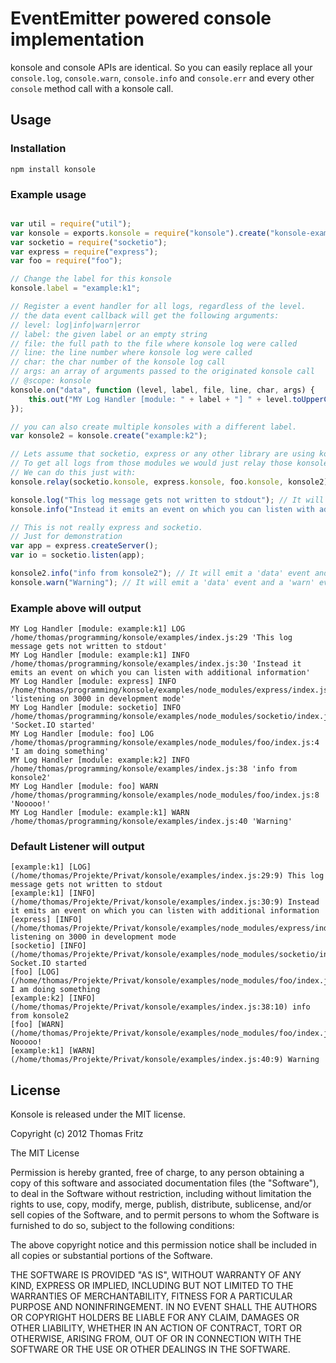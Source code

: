 # EventEmitter powered console implementation

konsole and console APIs are identical. So you can easily replace all your `console.log`, `console.warn`, `console.info` and `console.err` and every other `console` method call with a konsole call.

## Usage

### Installation

    npm install konsole


### Example usage

```JavaScript

var util = require("util");
var konsole = exports.konsole = require("konsole").create("konsole-example");
var socketio = require("socketio");
var express = require("express");
var foo = require("foo");

// Change the label for this konsole
konsole.label = "example:k1";

// Register a event handler for all logs, regardless of the level.
// the data event callback will get the following arguments:
// level: log|info|warn|error
// label: the given label or an empty string
// file: the full path to the file where konsole log were called
// line: the line number where konsole log were called
// char: the char number of the konsole log call
// args: an array of arguments passed to the originated konsole call
// @scope: konsole
konsole.on("data", function (level, label, file, line, char, args) {
    this.out("MY Log Handler [module: " + label + "] " + level.toUpperCase() + " " + file + ":" + line + " '" + util.format.apply(this, args) + "'");
});

// you can also create multiple konsoles with a different label.
var konsole2 = konsole.create("example:k2");

// Lets assume that socketio, express or any other library are using konsole.
// To get all logs from those modules we would just relay those konsole events
// We can do this just with:
konsole.relay(socketio.konsole, express.konsole, foo.konsole, konsole2);

konsole.log("This log message gets not written to stdout"); // It will emit a 'data' event and a 'log' event.
konsole.info("Instead it emits an event on which you can listen with additional information"); // It will emit a 'data' event and a 'info' event.

// This is not really express and socketio.
// Just for demonstration
var app = express.createServer();
var io = socketio.listen(app);

konsole2.info("info from konsole2"); // It will emit a 'data' event and a 'info' event relayer on the konsole object.
konsole.warn("Warning"); // It will emit a 'data' event and a 'warn' event.

```


### Example above will output

```
MY Log Handler [module: example:k1] LOG /home/thomas/programming/konsole/examples/index.js:29 'This log message gets not written to stdout'
MY Log Handler [module: example:k1] INFO /home/thomas/programming/konsole/examples/index.js:30 'Instead it emits an event on which you can listen with additional information'
MY Log Handler [module: express] INFO /home/thomas/programming/konsole/examples/node_modules/express/index.js:4 'listening on 3000 in development mode'
MY Log Handler [module: socketio] INFO /home/thomas/programming/konsole/examples/node_modules/socketio/index.js:4 'Socket.IO started'
MY Log Handler [module: foo] LOG /home/thomas/programming/konsole/examples/node_modules/foo/index.js:4 'I am doing something'
MY Log Handler [module: example:k2] INFO /home/thomas/programming/konsole/examples/index.js:38 'info from konsole2'
MY Log Handler [module: foo] WARN /home/thomas/programming/konsole/examples/node_modules/foo/index.js:8 'Nooooo!'
MY Log Handler [module: example:k1] WARN /home/thomas/programming/konsole/examples/index.js:40 'Warning'
```

### Default Listener will output

```
[example:k1] [LOG] (/home/thomas/Projekte/Privat/konsole/examples/index.js:29:9) This log message gets not written to stdout
[example:k1] [INFO] (/home/thomas/Projekte/Privat/konsole/examples/index.js:30:9) Instead it emits an event on which you can listen with additional information
[express] [INFO] (/home/thomas/Projekte/Privat/konsole/examples/node_modules/express/index.js:4:13) listening on 3000 in development mode
[socketio] [INFO] (/home/thomas/Projekte/Privat/konsole/examples/node_modules/socketio/index.js:4:13) Socket.IO started
[foo] [LOG] (/home/thomas/Projekte/Privat/konsole/examples/node_modules/foo/index.js:4:13) I am doing something
[example:k2] [INFO] (/home/thomas/Projekte/Privat/konsole/examples/index.js:38:10) info from konsole2
[foo] [WARN] (/home/thomas/Projekte/Privat/konsole/examples/node_modules/foo/index.js:8:13) Nooooo!
[example:k1] [WARN] (/home/thomas/Projekte/Privat/konsole/examples/index.js:40:9) Warning
```

## License

Konsole is released under the MIT license.

Copyright (c) 2012 Thomas Fritz

The MIT License

Permission is hereby granted, free of charge, to any person obtaining a copy
of this software and associated documentation files (the "Software"), to deal
in the Software without restriction, including without limitation the rights
to use, copy, modify, merge, publish, distribute, sublicense, and/or sell
copies of the Software, and to permit persons to whom the Software is
furnished to do so, subject to the following conditions:

The above copyright notice and this permission notice shall be included in
all copies or substantial portions of the Software.

THE SOFTWARE IS PROVIDED "AS IS", WITHOUT WARRANTY OF ANY KIND, EXPRESS OR
IMPLIED, INCLUDING BUT NOT LIMITED TO THE WARRANTIES OF MERCHANTABILITY,
FITNESS FOR A PARTICULAR PURPOSE AND NONINFRINGEMENT. IN NO EVENT SHALL THE
AUTHORS OR COPYRIGHT HOLDERS BE LIABLE FOR ANY CLAIM, DAMAGES OR OTHER
LIABILITY, WHETHER IN AN ACTION OF CONTRACT, TORT OR OTHERWISE, ARISING FROM,
OUT OF OR IN CONNECTION WITH THE SOFTWARE OR THE USE OR OTHER DEALINGS IN
THE SOFTWARE.